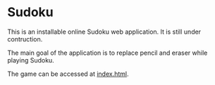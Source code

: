 # Sudoku

This is an installable online Sudoku web application. It is still under contruction.

The main goal of the application is to replace pencil and eraser while playing Sudoku.

The game can be accessed at [index.html](/index.html).
